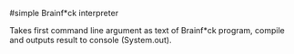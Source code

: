 #simple Brainf*ck interpreter

Takes first command line argument as text of Brainf*ck program,
compile and outputs result to console (System.out).